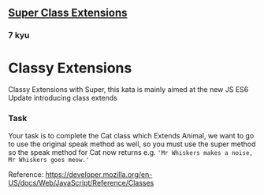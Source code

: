 <h2><a href=https://www.codewars.com/kata/55a14cd026f2a4b196000092/train/javascript target="_blank">Super Class Extensions</a></h2><h3>7 kyu</h3><h1>Classy Extensions</h1>Classy Extensions with Super, this kata is mainly aimed at the new JS ES6 Update introducing class extends<h3>Task</h3>Your task is to complete the Cat class which Extends Animal, we want to go to use the original speak method as well, so you must use the super method so the speak method for Cat now returns e.g. <code>'Mr Whiskers makes a noise, Mr Whiskers goes meow.'</code><p>Reference: <a href="https://developer.mozilla.org/en-US/docs/Web/JavaScript/Reference/Classes" data-turbolinks="false" target="_blank">https://developer.mozilla.org/en-US/docs/Web/JavaScript/Reference/Classes</a></p>
